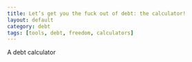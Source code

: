 ```yaml
---
title: Let’s get you the fuck out of debt: the calculator!
layout: default
category: debt
tags: [tools, debt, freedom, calculators]
---
```

A debt calculator
